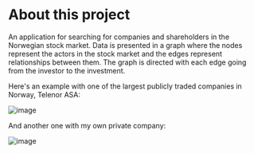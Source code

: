 # About this project

An application for searching for companies and shareholders in the Norwegian stock market. Data is presented in a graph where the nodes represent the actors in the stock market and the edges represent relationships between them. The graph is directed with each edge going from the investor to the investment.

Here's an example with one of the largest publicly traded companies in Norway, Telenor ASA:

![image](https://user-images.githubusercontent.com/44683354/140617760-c8204603-4096-452b-8c53-1add5d661456.png)

And another one with my own private company:

![image](https://user-images.githubusercontent.com/44683354/140617799-ae8984f0-704a-414c-b43c-66810939eecc.png)
